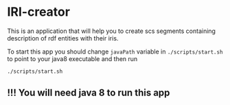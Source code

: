 # IRI-creator

This is an application that will help you to create scs segments containing description of rdf entities with their iris.

To start this app you should change `javaPath` variable in `./scripts/start.sh` to point to your java8 executable and then run
```bash
./scripts/start.sh
```

## !!! You will need java 8 to run this app
